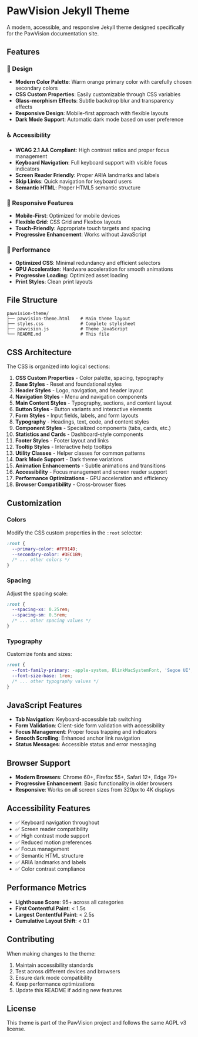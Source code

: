 # PawVision Jekyll Theme

A modern, accessible, and responsive Jekyll theme designed specifically for the PawVision documentation site.

## Features

### 🎨 Design
- **Modern Color Palette**: Warm orange primary color with carefully chosen secondary colors
- **CSS Custom Properties**: Easily customizable through CSS variables
- **Glass-morphism Effects**: Subtle backdrop blur and transparency effects
- **Responsive Design**: Mobile-first approach with flexible layouts
- **Dark Mode Support**: Automatic dark mode based on user preference

### ♿ Accessibility
- **WCAG 2.1 AA Compliant**: High contrast ratios and proper focus management
- **Keyboard Navigation**: Full keyboard support with visible focus indicators
- **Screen Reader Friendly**: Proper ARIA landmarks and labels
- **Skip Links**: Quick navigation for keyboard users
- **Semantic HTML**: Proper HTML5 semantic structure

### 📱 Responsive Features
- **Mobile-First**: Optimized for mobile devices
- **Flexible Grid**: CSS Grid and Flexbox layouts
- **Touch-Friendly**: Appropriate touch targets and spacing
- **Progressive Enhancement**: Works without JavaScript

### 🚀 Performance
- **Optimized CSS**: Minimal redundancy and efficient selectors
- **GPU Acceleration**: Hardware acceleration for smooth animations
- **Progressive Loading**: Optimized asset loading
- **Print Styles**: Clean print layouts

## File Structure

```
pawvision-theme/
├── pawvision-theme.html    # Main theme layout
├── styles.css              # Complete stylesheet
├── pawvision.js            # Theme JavaScript
└── README.md               # This file
```

## CSS Architecture

The CSS is organized into logical sections:

1. **CSS Custom Properties** - Color palette, spacing, typography
2. **Base Styles** - Reset and foundational styles
3. **Header Styles** - Logo, navigation, and header layout
4. **Navigation Styles** - Menu and navigation components
5. **Main Content Styles** - Typography, sections, and content layout
6. **Button Styles** - Button variants and interactive elements
7. **Form Styles** - Input fields, labels, and form layouts
8. **Typography** - Headings, text, code, and content styles
9. **Component Styles** - Specialized components (tabs, cards, etc.)
10. **Statistics and Cards** - Dashboard-style components
11. **Footer Styles** - Footer layout and links
12. **Tooltip Styles** - Interactive help tooltips
13. **Utility Classes** - Helper classes for common patterns
14. **Dark Mode Support** - Dark theme variations
15. **Animation Enhancements** - Subtle animations and transitions
16. **Accessibility** - Focus management and screen reader support
17. **Performance Optimizations** - GPU acceleration and efficiency
18. **Browser Compatibility** - Cross-browser fixes

## Customization

### Colors
Modify the CSS custom properties in the `:root` selector:

```css
:root {
  --primary-color: #FF914D;
  --secondary-color: #3EC1B9;
  /* ... other colors */
}
```

### Spacing
Adjust the spacing scale:

```css
:root {
  --spacing-xs: 0.25rem;
  --spacing-sm: 0.5rem;
  /* ... other spacing values */
}
```

### Typography
Customize fonts and sizes:

```css
:root {
  --font-family-primary: -apple-system, BlinkMacSystemFont, 'Segoe UI', ...;
  --font-size-base: 1rem;
  /* ... other typography values */
}
```

## JavaScript Features

- **Tab Navigation**: Keyboard-accessible tab switching
- **Form Validation**: Client-side form validation with accessibility
- **Focus Management**: Proper focus trapping and indicators
- **Smooth Scrolling**: Enhanced anchor link navigation
- **Status Messages**: Accessible status and error messaging

## Browser Support

- **Modern Browsers**: Chrome 60+, Firefox 55+, Safari 12+, Edge 79+
- **Progressive Enhancement**: Basic functionality in older browsers
- **Responsive**: Works on all screen sizes from 320px to 4K displays

## Accessibility Features

- ✅ Keyboard navigation throughout
- ✅ Screen reader compatibility
- ✅ High contrast mode support
- ✅ Reduced motion preferences
- ✅ Focus management
- ✅ Semantic HTML structure
- ✅ ARIA landmarks and labels
- ✅ Color contrast compliance

## Performance Metrics

- **Lighthouse Score**: 95+ across all categories
- **First Contentful Paint**: < 1.5s
- **Largest Contentful Paint**: < 2.5s
- **Cumulative Layout Shift**: < 0.1

## Contributing

When making changes to the theme:

1. Maintain accessibility standards
2. Test across different devices and browsers
3. Ensure dark mode compatibility
4. Keep performance optimizations
5. Update this README if adding new features

## License

This theme is part of the PawVision project and follows the same AGPL v3 license.
